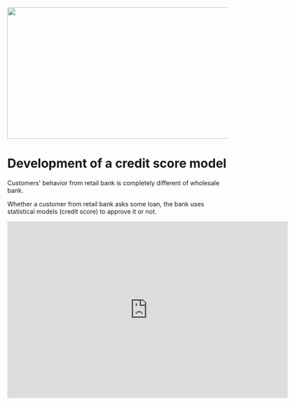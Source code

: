 <img src="https://specials-images.forbesimg.com/imageserve/1168122573/960x0.jpg" width="700" height="300">

# Development of a credit score model

Customers' behavior from retail bank is completely different of wholesale bank. 

Whether a customer from retail bank asks some loan, the bank uses statistical models (credit score) to approve it or not. 

<iframe src='https://gfycat.com/ifr/FrankBrilliantBlackcrappie' frameborder='0' scrolling='no' allowfullscreen width='640' height='403'>

Doing some comparison, It looks like a assembly line from a factory that produce the same part millions of times per hour with the same qualities and standards. If a part is outside of standards it will be discharged.



In the other hand, customers from Wholesale Banks are Large Corporate or Middle Market and when these customers ask some loan like working capital, analysts from Wholesale Banks evaluate some financial statements and balance sheet to approve or deny a loan.



In this project, a statistical model (credit score) will be developed using Logistic Regression.

![gif002](https://media.giphy.com/media/xT5LMQ8rHYTDGFG07e/giphy.gif)
